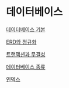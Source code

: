 데이터베이스
=
[데이터베이스 기본](DataBase.md)

[ERD와 정규화](ERD_NOMALIZATION.md)

[트랜잭션과 무결성](TRANSACTION_INTEGRITY.md)

[데이터베이스 종류](DB_TYPE.md)

[인덱스](INDEX.md)
